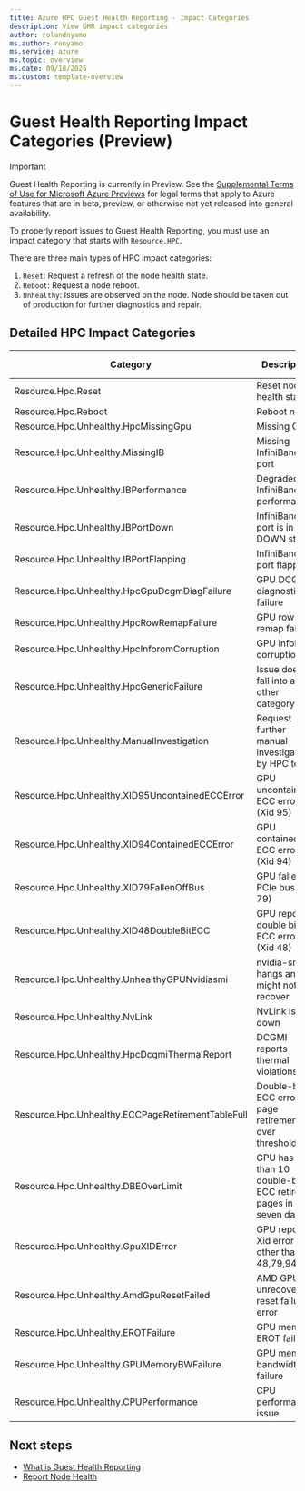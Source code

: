 ```yaml
---
title: Azure HPC Guest Health Reporting - Impact Categories 
description: View GHR impact categories
author: rolandnyamo 
ms.author: ronyamo 
ms.service: azure 
ms.topic: overview 
ms.date: 09/18/2025 
ms.custom: template-overview 
---
```


# Guest Health Reporting Impact Categories (Preview)
> [!IMPORTANT]
> Guest Health Reporting is currently in Preview. See the [Supplemental Terms of Use for Microsoft Azure Previews](https://azure.microsoft.com/support/legal/preview-supplemental-terms/) for legal terms that apply to Azure features that are in beta, preview, or otherwise not yet released into general availability.

To properly report issues to Guest Health Reporting, you must use an impact category that starts with `Resource.HPC`.

There are three main types of HPC impact categories:
1. `Reset`: Request a refresh of the node health state.
2. `Reboot`: Request a node reboot.
3. `Unhealthy`: Issues are observed on the node. Node should be taken out of production for further diagnostics and repair.

## Detailed HPC Impact Categories

| Category                                          | Description                                   | Mark OFR |
|--------------------------------------------------|-----------------------------------------------|----------|
| Resource.Hpc.Reset                               | Reset node health status                      | No       |
| Resource.Hpc.Reboot                              | Reboot node                                   | No       |
| Resource.Hpc.Unhealthy.HpcMissingGpu             | Missing GPU                                   | Yes      |
| Resource.Hpc.Unhealthy.MissingIB                 | Missing InfiniBand port                       | Yes      |
| Resource.Hpc.Unhealthy.IBPerformance             | Degraded InfiniBand performance               | Yes      |
| Resource.Hpc.Unhealthy.IBPortDown                | InfiniBand port is in DOWN state              | Yes      |
| Resource.Hpc.Unhealthy.IBPortFlapping            | InfiniBand port flapping                      | Yes      |
| Resource.Hpc.Unhealthy.HpcGpuDcgmDiagFailure     | GPU DCGMI diagnostic failure                  | Yes      |
| Resource.Hpc.Unhealthy.HpcRowRemapFailure        | GPU row remap failure                         | Yes      |
| Resource.Hpc.Unhealthy.HpcInforomCorruption      | GPU infoROM corruption                        | Yes      |
| Resource.Hpc.Unhealthy.HpcGenericFailure         | Issue doesn't fall into any other category   | Yes      |
| Resource.Hpc.Unhealthy.ManualInvestigation       | Request further manual investigation by HPC team | Yes   |
| Resource.Hpc.Unhealthy.XID95UncontainedECCError  | GPU uncontained ECC error (Xid 95)            | Yes      |
| Resource.Hpc.Unhealthy.XID94ContainedECCError    | GPU contained ECC error (Xid 94)              | Yes      |
| Resource.Hpc.Unhealthy.XID79FallenOffBus         | GPU fallen off PCIe bus (Xid 79)              | Yes      |
| Resource.Hpc.Unhealthy.XID48DoubleBitECC         | GPU reports double bit ECC error (Xid 48)     | Yes      |
| Resource.Hpc.Unhealthy.UnhealthyGPUNvidiasmi     | nvidia-smi hangs and might not recover        | Yes      |
| Resource.Hpc.Unhealthy.NvLink                    | NvLink is down                                | Yes      |
| Resource.Hpc.Unhealthy.HpcDcgmiThermalReport     | DCGMI reports thermal violations              | Yes      |
| Resource.Hpc.Unhealthy.ECCPageRetirementTableFull| Double-bit ECC error page retirements over threshold | Yes |
| Resource.Hpc.Unhealthy.DBEOverLimit              | GPU has more than 10 double-bit ECC retired pages in seven days | Yes |
| Resource.Hpc.Unhealthy.GpuXIDError               | GPU reports Xid error other than 48,79,94,95  | Yes      |
| Resource.Hpc.Unhealthy.AmdGpuResetFailed         | AMD GPU unrecoverable reset failure error     | Yes      |
| Resource.Hpc.Unhealthy.EROTFailure               | GPU memory EROT failure                       | Yes      |
| Resource.Hpc.Unhealthy.GPUMemoryBWFailure        | GPU memory bandwidth failure                  | Yes      |
| Resource.Hpc.Unhealthy.CPUPerformance            | CPU performance issue                         | Yes      |

## Next steps
* [What is Guest Health Reporting](guest-health-overview.md)
* [Report Node Health](guest-health-impact-report.md)
